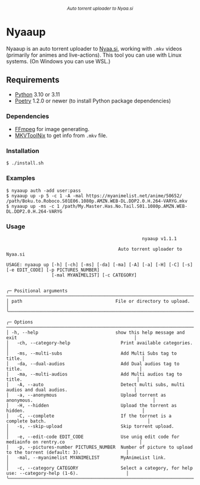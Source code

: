 <p align="center">
<sup><em>Auto torrent uploader to Nyaa.si</em></sup>
</p>

# Nyaaup

Nyaaup is an auto torrent uploader to [Nyaa.si](https://nyaa.si/), working with `.mkv` videos (primarily for animes and live-actions).
This tool you can use with Linux systems. (On Windows you can use WSL.)

## Requirements

- [Python](https://python.org/) 3.10 or 3.11
- [Poetry](https://python-poetry.org/) 1.2.0 or newer (to install Python package dependencies)

### Dependencies

- [FFmpeg](https://fmpeg.org/) for image generating.
- [MKVToolNix](https://mkvtoolnix.download/downloads.html) to get info from `.mkv` file.

### Installation

```shell
$ ./install.sh
```

### Examples

`$ nyaaup auth -add user:pass`
</br>
`$ nyaaup up -p 5 -c 1 -A -mal https://myanimelist.net/anime/50652/ /path/Boku.to.Roboco.S01E06.1080p.AMZN.WEB-DL.DDP2.0.H.264-VARYG.mkv`
</br>
`$ nyaaup up -ms -c 1 /path/My.Master.Has.No.Tail.S01.1080p.AMZN.WEB-DL.DDP2.0.H.264-VARYG`

### Usage

```
                                                   nyaaup v1.1.1

                                          Auto torrent uploader to Nyaa.si

USAGE: nyaaup up [-h] [-ch] [-ms] [-da] [-ma] [-A] [-a] [-H] [-C] [-s] [-e EDIT_CODE] [-p PICTURES_NUMBER]
                 [-mal MYANIMELIST] [-c CATEGORY]


╭─ Positional arguments ────────────────────────────────────────────────────────────────────────────────────────────╮
│ path                                   File or directory to upload.                                               │
╰───────────────────────────────────────────────────────────────────────────────────────────────────────────────────╯

╭─ Options ─────────────────────────────────────────────────────────────────────────────────────────────────────────╮
│ -h, --help                             show this help message and exit                                            │
│   -ch, --category-help                   Print available categories.                                              │
│   -ms, --multi-subs                      Add Multi Subs tag to title.                                             │
│   -da, --dual-audios                     Add Dual audios tag to title.                                            │
│   -ma, --multi-audios                    Add Multi audios tag to title.                                           │
│   -A, --auto                             Detect multi subs, multi audios and dual audios.                         │
│   -a, --anonymous                        Upload torrent as anonymous.                                             │
│   -H, --hidden                           Upload the torrent as hidden.                                            │
│   -C, --complete                         If the torrnet is a complete batch.                                      │
│   -s, --skip-upload                      Skip torrent upload.                                                     │
│   -e, --edit-code EDIT_CODE              Use uniq edit code for mediainfo on rentry.co                            │
│   -p, --pictures-number PICTURES_NUMBER  Number of picture to upload to the torrent (default: 3).                 │
│   -mal, --myanimelist MYANIMELIST        MyAnimeList link.                                                        │
│   -c, --category CATEGORY                Select a category, for help use: --category-help (1-6).                  │
╰───────────────────────────────────────────────────────────────────────────────────────────────────────────────────╯
```

